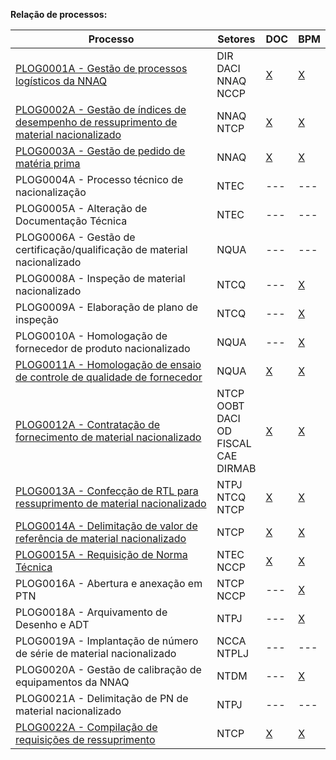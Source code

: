 **Relação de processos:**

| Processo | Setores | DOC | BPM |
| ---      | ---     | --- | --- |
| [PLOG0001A - Gestão de processos logísticos da NNAQ](PLOG0001A.pdf) | DIR <br> DACI <br> NNAQ <br> NCCP | [X](PLOG0001A.docx) | [X](PLOG0001A.bpm) |
| [PLOG0002A - Gestão de índices de desempenho de ressuprimento de material nacionalizado](PLOG0002A.pdf) | NNAQ <br> NTCP | [X](PLOG0002A.docx) | [X](PLOG0002A.bpm) |
| [PLOG0003A - Gestão de pedido de matéria prima](PLOG0003A.pdf) | NNAQ     | [X](PLOG0003A.docx) | [X](PLOG0003A.bpm) |
| PLOG0004A - Processo técnico de nacionalização | NTEC | --- | --- |
| PLOG0005A - Alteração de Documentação Técnica | NTEC | --- | --- |
| PLOG0006A - Gestão de certificação/qualificação de material nacionalizado | NQUA     | --- | --- |
| PLOG0008A - Inspeção de material nacionalizado | NTCQ | --- | [X](PLOG0008A.bpm) |
| PLOG0009A - Elaboração de plano de inspeção | NTCQ | --- | [X](PLOG0009A.bpm) |
| PLOG0010A - Homologação de fornecedor de produto nacionalizado | NQUA | --- | [X](PLOG0010A.bpm) |
| [PLOG0011A - Homologação de ensaio de controle de qualidade de fornecedor](PLOG0011A.pdf) | NQUA | [X](PLOG0011A.docx) | [X](PLOG0011A.bpm) |
| [PLOG0012A - Contratação de fornecimento de material nacionalizado](PLOG0012A.pdf) | NTCP <br> OOBT <br> DACI <br> OD <br> FISCAL <br> CAE <br> DIRMAB | [X](PLOG0012A.docx) | [X](PLOG0012A.bpm) |
| [PLOG0013A - Confecção de RTL para ressuprimento de material nacionalizado](PLOG0013A.pdf) | NTPJ <br> NTCQ <br> NTCP  | [X](PLOG0013A.docx) | [X](PLOG0013A.bpm) | 
| [PLOG0014A - Delimitação de valor de referência de material nacionalizado](PLOG0014A.pdf) | NTCP | [X](PLOG0014A.docx) | [X](PLOG0014A.bpm) |
| [PLOG0015A - Requisição de Norma Técnica](PLOG0015A.pdf) | NTEC <br> NCCP | [X](PLOG0015A.docx) | [X](PLOG0015A.bpm) |
| PLOG0016A - Abertura e anexação em PTN | NTCP <br> NCCP | --- | [X](PLOG0016A.bpm) |
| PLOG0018A - Arquivamento de Desenho e ADT | NTPJ | --- | [X](PLOG0018A.bpm) |
| PLOG0019A - Implantação de número de série de material nacionalizado | NCCA <br> NTPLJ | --- | --- |
| PLOG0020A - Gestão de calibração de equipamentos da NNAQ | NTDM     | --- | [X](PLOG0020A.bpm) |
| PLOG0021A - Delimitação de PN de material nacionalizado | NTPJ | --- | --- |
| [PLOG0022A - Compilação de requisições de ressuprimento](PLOG0022A.pdf) | NTCP | [X](PLOG0022A.docx) | [X](PLOG0022A.bpm) |
